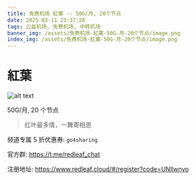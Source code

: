 ```yaml
---
title: 免费机场 紅葉 -- 50G/月, 20个节点
date: 2025-03-11 23:37:28
tags: 公益机场, 免费机场, 中转机场
banner_img: /assets/免费机场-紅葉-50G-月-20个节点/image.png
index_img: /assets/免费机场-紅葉-50G-月-20个节点/image.png
---
```


# 紅葉

![alt text](/assets/免费机场-紅葉-50G-月-20个节点/image.png)

50G/月, 20 个节点

> 红叶最多情，一舞寄相思

频道专属 5 折优惠券: `go4sharing`

官方群: https://t.me/redleaf_chat

注册地址: https://www.redleaf.cloud/#/register?code=UNllwnyo
